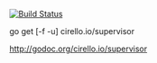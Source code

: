 [![Build Status](https://travis-ci.org/ucirello/supervisor.png?branch=master)](https://travis-ci.org/ucirello/supervisor)

go get [-f -u] cirello.io/supervisor

http://godoc.org/cirello.io/supervisor
